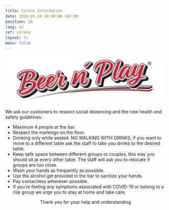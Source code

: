 ```yaml
---
title: Corona Information
date: 2020-05-10 18:40:00 +02:00
position: 16
lang: en
ref: corona
layout: tv
menu: false
---
```


<img src="assets/images/bnp-on-white-medium.png" class="logo">

We ask our customers to respect social distancing and the new health and safety guidelines:

- Maximum 4 people at the bar.
- Respect the markings on the floor.
- Drinking only while seated. NO WALKING WITH DRINKS, if you want to move to a different table ask the staff to take you drinks to the desired table.
- Keep safe space between different groups or couples, this way you should sit at every other table. The staff will ask you to relocate if groups are too close.
- Wash your hands as frequently as possible.
- Use the alcohol gel provided in the bar to sanitize your hands.
- Pay contactless whenever possible.
- If you’re feeling any symptoms associated with COVID-19 or belong to a risk group we urge you to stay at home and take care.

<center>
Thank you for your help and understanding 
</center>
